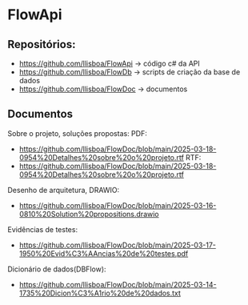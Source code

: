 # FlowApi

## Repositórios:
* https://github.com/llisboa/FlowApi -> código c# da API
* https://github.com/llisboa/FlowDb -> scripts de criação da base de dados
* https://github.com/llisboa/FlowDoc -> documentos

## Documentos
Sobre o projeto, soluções propostas:
PDF:
* https://github.com/llisboa/FlowDoc/blob/main/2025-03-18-0954%20Detalhes%20sobre%20o%20projeto.rtf
RTF:
* https://github.com/llisboa/FlowDoc/blob/main/2025-03-18-0954%20Detalhes%20sobre%20o%20projeto.rtf

Desenho de arquitetura, DRAWIO:
* https://github.com/llisboa/FlowDoc/blob/main/2025-03-16-0810%20Solution%20propositions.drawio

Evidências de testes:
* https://github.com/llisboa/FlowDoc/blob/main/2025-03-17-1950%20Evid%C3%AAncias%20de%20testes.pdf

Dicionário de dados(DBFlow):
* https://github.com/llisboa/FlowDoc/blob/main/2025-03-14-1735%20Dicion%C3%A1rio%20de%20dados.txt

